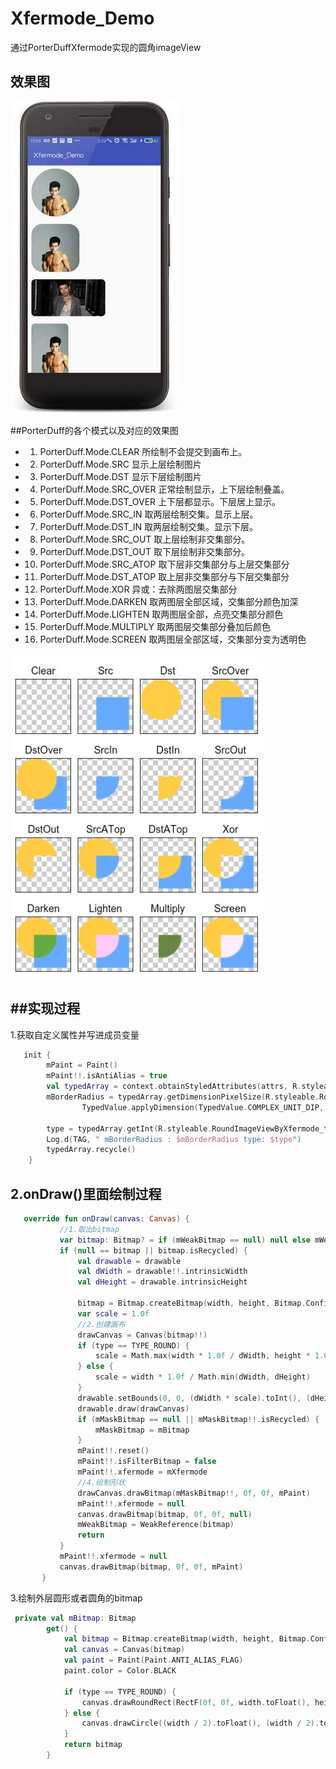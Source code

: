 # Xfermode_Demo
通过PorterDuffXfermode实现的圆角imageView

## 效果图
![screen](https://github.com/zongkaili/Xfermode_Demo/blob/master/screen.jpg?raw=true)

##PorterDuff的各个模式以及对应的效果图
 * 1. PorterDuff.Mode.CLEAR      所绘制不会提交到画布上。
 * 2. PorterDuff.Mode.SRC        显示上层绘制图片
 * 3. PorterDuff.Mode.DST        显示下层绘制图片
 * 4. PorterDuff.Mode.SRC_OVER   正常绘制显示，上下层绘制叠盖。
 * 5. PorterDuff.Mode.DST_OVER   上下层都显示。下层居上显示。
 * 6. PorterDuff.Mode.SRC_IN     取两层绘制交集。显示上层。
 * 7. PorterDuff.Mode.DST_IN     取两层绘制交集。显示下层。
 * 8. PorterDuff.Mode.SRC_OUT    取上层绘制非交集部分。
 * 9. PorterDuff.Mode.DST_OUT    取下层绘制非交集部分。
 * 10. PorterDuff.Mode.SRC_ATOP  取下层非交集部分与上层交集部分
 * 11. PorterDuff.Mode.DST_ATOP  取上层非交集部分与下层交集部分
 * 12. PorterDuff.Mode.XOR       异或：去除两图层交集部分
 * 13. PorterDuff.Mode.DARKEN    取两图层全部区域，交集部分颜色加深
 * 14. PorterDuff.Mode.LIGHTEN   取两图层全部，点亮交集部分颜色
 * 15. PorterDuff.Mode.MULTIPLY  取两图层交集部分叠加后颜色
 * 16. PorterDuff.Mode.SCREEN    取两图层全部区域，交集部分变为透明色
 
 ![pic](https://github.com/zongkaili/Xfermode_Demo/blob/master/pic.jpg?raw=true)
 
##实现过程
-----
1.获取自定义属性并写进成员变量
```kotlin
   init {
        mPaint = Paint()
        mPaint!!.isAntiAlias = true
        val typedArray = context.obtainStyledAttributes(attrs, R.styleable.RoundImageViewByXfermode)
        mBorderRadius = typedArray.getDimensionPixelSize(R.styleable.RoundImageViewByXfermode_borderRadius,
                TypedValue.applyDimension(TypedValue.COMPLEX_UNIT_DIP, BODER_RADIUS_DEFAULT.toFloat(), resources.displayMetrics).toInt())

        type = typedArray.getInt(R.styleable.RoundImageViewByXfermode_type, TYPE_CIRCLE)
        Log.d(TAG, " mBorderRadius : $mBorderRadius type: $type")
        typedArray.recycle()
    }
```

2.onDraw()里面绘制过程
-----
```kotlin
   override fun onDraw(canvas: Canvas) {
           //1.取出bitmap
           var bitmap: Bitmap? = if (mWeakBitmap == null) null else mWeakBitmap!!.get()
           if (null == bitmap || bitmap.isRecycled) {
               val drawable = drawable
               val dWidth = drawable!!.intrinsicWidth
               val dHeight = drawable.intrinsicHeight
   
               bitmap = Bitmap.createBitmap(width, height, Bitmap.Config.ARGB_8888)
               var scale = 1.0f
               //2.创建画布
               drawCanvas = Canvas(bitmap!!)
               if (type == TYPE_ROUND) {
                   scale = Math.max(width * 1.0f / dWidth, height * 1.0f / dHeight)
               } else {
                   scale = width * 1.0f / Math.min(dWidth, dHeight)
               }
               drawable.setBounds(0, 0, (dWidth * scale).toInt(), (dHeight * scale).toInt())
               drawable.draw(drawCanvas)
               if (mMaskBitmap == null || mMaskBitmap!!.isRecycled) {
                   mMaskBitmap = mBitmap
               }
               mPaint!!.reset()
               mPaint!!.isFilterBitmap = false
               mPaint!!.xfermode = mXfermode
               //4.绘制形状
               drawCanvas.drawBitmap(mMaskBitmap!!, 0f, 0f, mPaint)
               mPaint!!.xfermode = null
               canvas.drawBitmap(bitmap, 0f, 0f, null)
               mWeakBitmap = WeakReference(bitmap)
               return
           }
           mPaint!!.xfermode = null
           canvas.drawBitmap(bitmap, 0f, 0f, mPaint)
       }
```
3.绘制外层圆形或者圆角的bitmap
```kotlin
 private val mBitmap: Bitmap
        get() {
            val bitmap = Bitmap.createBitmap(width, height, Bitmap.Config.ARGB_8888)
            val canvas = Canvas(bitmap)
            val paint = Paint(Paint.ANTI_ALIAS_FLAG)
            paint.color = Color.BLACK

            if (type == TYPE_ROUND) {
                canvas.drawRoundRect(RectF(0f, 0f, width.toFloat(), height.toFloat()), mBorderRadius.toFloat(), mBorderRadius.toFloat(), paint)
            } else {
                canvas.drawCircle((width / 2).toFloat(), (width / 2).toFloat(), (width / 2).toFloat(), paint)
            }
            return bitmap
        }
```

